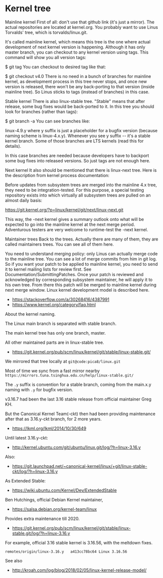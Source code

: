

# Kernel tree


Mainline kernel
First of all: don't use that github link (it's just a mirror). The actual repositories are located at kernel.org. You probably want to use Linus Torvalds' tree, which is torvalds/linux.git.

It's called mainline kernel, which means this tree is the one where actual development of next kernel version is happening. Although it has only master branch, you can checkout to any kernel version using tags. This command will show you all version tags:

$ git tag
You can checkout to desired tag like that:

$ git checkout v4.0
There is no need in a bunch of branches for mainline kernel, as development process in this tree never stops, and once new version is released, there won't be any back-porting to that version (inside mainline tree). So Linus sticks to tags (instead of branches) in this case.

Stable kernel
There is also linux-stable tree. "Stable" means that after release, some bug fixes would be back-ported to it. In this tree you should look for branches (rather than tags):

$ git branch -a
You can see branches like:

linux-4.9.y
where y suffix is just a placeholder for a bugfix version (because naming scheme is linux-4.x.y). Whenever you see y suffix -- it's a stable kernel branch. Some of those branches are LTS kernels (read this for details).

In this case branches are needed because developers have to backport some bug fixes into released versions. So just tags are not enough here.

Next kernel
It also should be mentioned that there is linux-next tree. Here is the description from kernel process documentation:

Before updates from subsystem trees are merged into the mainline 4.x tree, they need to be integration-tested. For this purpose, a special testing repository exists into which virtually all subsystem trees are pulled on an almost daily basis:

https://git.kernel.org/?p=linux/kernel/git/next/linux-next.git

This way, the -next kernel gives a summary outlook onto what will be expected to go into the mainline kernel at the next merge period. Adventurous testers are very welcome to runtime-test the -next kernel.

Maintainer trees
Back to the trees. Actually there are many of them, they are called maintainers trees. You can see all of them here.

You need to understand merging policy: only Linus can actually merge code to the mainline tree. You can see a lot of merge commits from him in git log. So if you want your patch to be applied to mainline kernel, you need to send it to kernel mailing lists for review first. See Documentation/SubmittingPatches. Once your patch is reviewed and acknowledged by corresponding subsystem maintainer, he will apply it to his own tree. From there this patch will be merged to mainline kernel during next merge window. Linux kernel development model is described here.


- https://stackoverflow.com/a/30268416/4387991
- https://www.kernel.org/category/faq.html


About the kernel naming.

The Linux main branch is separated with stable branch.

The main kernel tree has only one branch, master.

All other maintained parts are in linux-stable tree.

- https://git.kernel.org/pub/scm/linux/kernel/git/stable/linux-stable.git/

We mirrored that tree locally at `git@code:pica8/linux.git`

Most of time we sync from a fast mirror nearby `https://mirrors.tuna.tsinghua.edu.cn/help/linux-stable.git/`

The `.y` suffix is convention for a stable branch, coming from the main.x.y naming with `.y` for bugfix version.


v3.16.7 had been the last 3.16 stable release from official maintainer Greg KH.

But the Canonical Kernel Team(-ckt) then had been providing maintenance after that as 3.16.y-ckt branch, for 2 more years.

- https://lkml.org/lkml/2014/10/30/649

Until latest 3.16.y-ckt:
- http://kernel.ubuntu.com/git/ubuntu/linux.git/log/?h=linux-3.16.y

Also:
- https://git.launchpad.net/~canonical-kernel/linux/+git/linux-stable-ckt/log/?h=linux-3.16.y

As Extended Stable:
- https://wiki.ubuntu.com/Kernel/Dev/ExtendedStable

Ben Hutchings, official Debian Kernel maintainer,
- https://salsa.debian.org/kernel-team/linux

Provides extra maintenance till 2020.
- https://git.kernel.org/pub/scm/linux/kernel/git/stable/linux-stable.git/log/?h=linux-3.16.y



For example, official 3.16 stable kernel is 3.16.56, with the meltdown fixes.

    remotes/origin/linux-3.16.y   a413cc78bc64 Linux 3.16.56


See also
- http://kroah.com/log/blog/2018/02/05/linux-kernel-release-model/

